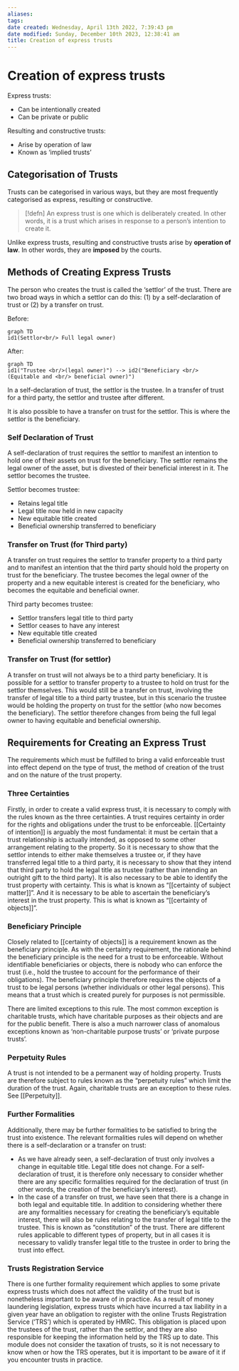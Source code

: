 ```yaml
---
aliases: 
tags: 
date created: Wednesday, April 13th 2022, 7:39:43 pm
date modified: Sunday, December 10th 2023, 12:38:41 am
title: Creation of express trusts
---
```


# Creation of express trusts

Express trusts:

- Can be intentionally created
- Can be private or public

Resulting and constructive trusts:

- Arise by operation of law
- Known as ‘implied trusts’

## Categorisation of Trusts

Trusts can be categorised in various ways, but they are most frequently categorised as express, resulting or constructive.

> [!defn]
> An express trust is one which is deliberately created. In other words, it is a trust which arises in response to a person’s intention to create it.

Unlike express trusts, resulting and constructive trusts arise by **operation of law**. In other words, they are **imposed** by the courts.

## Methods of Creating Express Trusts

The person who creates the trust is called the ‘settlor’ of the trust. There are two broad ways in which a settlor can do this: (1) by a self-declaration of trust or (2) by a transfer on trust.

Before:

```mermaid
graph TD
id1(Settlor<br/> Full legal owner)
```

After:

```mermaid
graph TD
id1("Trustee <br/>(legal owner)") --> id2("Beneficiary <br/> (Equitable and <br/> beneficial owner)")
```

In a self-declaration of trust, the settlor is the trustee. In a transfer of trust for a third party, the settlor and trustee after different.

It is also possible to have a transfer on trust for the settlor. This is where the settlor is the beneficiary.

### Self Declaration of Trust

A self-declaration of trust requires the settlor to manifest an intention to hold one of their assets on trust for the beneficiary. The settlor remains the legal owner of the asset, but is divested of their beneficial interest in it. The settlor becomes the trustee.

Settlor becomes trustee:

- Retains legal title
- Legal title now held in new capacity
- New equitable title created
- Beneficial ownership transferred to beneficiary

### Transfer on Trust (for Third party)

A transfer on trust requires the settlor to transfer property to a third party and to manifest an intention that the third party should hold the property on trust for the beneficiary. The trustee becomes the legal owner of the property and a new equitable interest is created for the beneficiary, who becomes the equitable and beneficial owner.

Third party becomes trustee:

- Settlor transfers legal title to third party
- Settlor ceases to have any interest
- New equitable title created
- Beneficial ownership transferred to beneficiary

### Transfer on Trust (for settlor)

A transfer on trust will not always be to a third party beneficiary. It is possible for a settlor to transfer property to a trustee to hold on trust for the settlor themselves. This would still be a transfer on trust, involving the transfer of legal title to a third party trustee, but in this scenario the trustee would be holding the property on trust for the settlor (who now becomes the beneficiary). The settlor therefore changes from being the full legal owner to having equitable and beneficial ownership.

## Requirements for Creating an Express Trust

The requirements which must be fulfilled to bring a valid enforceable trust into effect depend on the type of trust, the method of creation of the trust and on the nature of the trust property.

### Three Certainties

Firstly, in order to create a valid express trust, it is necessary to comply with the rules known as the three certainties. A trust requires certainty in order for the rights and obligations under the trust to be enforceable. [[Certainty of intention]] is arguably the most fundamental: it must be certain that a trust relationship is actually intended, as opposed to some other arrangement relating to the property. So it is necessary to show that the settlor intends to either make themselves a trustee or, if they have transferred legal title to a third party, it is necessary to show that they intend that third party to hold the legal title as trustee (rather than intending an outright gift to the third party). It is also necessary to be able to identify the trust property with certainty. This is what is known as “[[certainty of subject matter]]”. And it is necessary to be able to ascertain the beneficiary’s interest in the trust property. This is what is known as “[[certainty of objects]]”.

### Beneficiary Principle

Closely related to [[certainty of objects]] is a requirement known as the beneficiary principle. As with the certainty requirement, the rationale behind the beneficiary principle is the need for a trust to be enforceable. Without identifiable beneficiaries or objects, there is nobody who can enforce the trust (i.e., hold the trustee to account for the performance of their obligations). The beneficiary principle therefore requires the objects of a trust to be legal persons (whether individuals or other legal persons). This means that a trust which is created purely for purposes is not permissible.

There are limited exceptions to this rule. The most common exception is charitable trusts, which have charitable purposes as their objects and are for the public benefit. There is also a much narrower class of anomalous exceptions known as ‘non-charitable purpose trusts’ or ‘private purpose trusts’.

### Perpetuity Rules

A trust is not intended to be a permanent way of holding property. Trusts are therefore subject to rules known as the “perpetuity rules” which limit the duration of the trust. Again, charitable trusts are an exception to these rules. See [[Perpetuity]].

### Further Formalities

Additionally, there may be further formalities to be satisfied to bring the trust into existence. The relevant formalities rules will depend on whether there is a self-declaration or a transfer on trust:

- As we have already seen, a self-declaration of trust only involves a change in equitable title. Legal title does not change. For a self-declaration of trust, it is therefore only necessary to consider whether there are any specific formalities required for the declaration of trust (in other words, the creation of the beneficiary’s interest).
- In the case of a transfer on trust, we have seen that there is a change in both legal and equitable title. In addition to considering whether there are any formalities necessary for creating the beneficiary’s equitable interest, there will also be rules relating to the transfer of legal title to the trustee. This is known as “constitution” of the trust. There are different rules applicable to different types of property, but in all cases it is necessary to validly transfer legal title to the trustee in order to bring the trust into effect.

### Trusts Registration Service

There is one further formality requirement which applies to some private express trusts which does not affect the validity of the trust but is nonetheless important to be aware of in practice. As a result of money laundering legislation, express trusts which have incurred a tax liability in a given year have an obligation to register with the online Trusts Registration Service (‘TRS’) which is operated by HMRC. This obligation is placed upon the trustees of the trust, rather than the settlor, and they are also responsible for keeping the information held by the TRS up to date. This module does not consider the taxation of trusts, so it is not necessary to know when or how the TRS operates, but it is important to be aware of it if you encounter trusts in practice.
